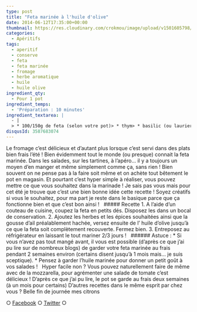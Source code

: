 ```yaml
---
type: post
title: "Feta marinée à l'huile d'olive"
date: 2014-06-12T17:35:00+00:00
thumbnail: https://res.cloudinary.com/crokmou/image/upload/v1501605798/feta-marin--e-aperitif-73x110_oqncno.jpg
categories: 
  - Apéritifs
tags: 
  - aperitif
  - conserve
  - feta
  - feta marinée
  - fromage
  - herbe aromatique
  - huile
  - huile olive
ingredient_qty: 
  - Pour 1 pot
ingredient_temps: 
  - 'Préparation : 10 minutes'
ingredient_textarea: |
  - |
  > * 100/150g de feta (selon votre pot)> * thym> * basilic (ou laurier ou autre)> * 1 gousse d'ail> * poivre rose> * poivre noir> * huile d'olive vierge extra
disqusId: 3587683074
---
```


Le fromage c’est délicieux et d’autant plus lorsque c’est servi dans des plats bien frais l’été ! Bien évidemment tout le monde (ou presque) connait la feta marinée. Dans les salades, sur les tartines, à l’apéro… il y a toujours un moyen d’en manger et même simplement comme ça, sans rien ! Bien souvent on ne pense pas à la faire soit même et on achète tout bêtement le pot en magasin. Et pourtant c’est hyper simple à réaliser, vous pouvez mettre ce que vous souhaitez dans la marinade ! Je sais pas vous mais pour cet été je trouve que c’est une bien bonne idée cette recette ! Soyez créatifs si vous le souhaitez, pour ma part je reste dans le basique parce que ça fonctionne bien et que c’est bon ainsi !   ##### Recette 1\. A l’aide d’un couteau de cuisine, coupez la feta en petits dés. Disposez les dans un bocal de conservation. 2\. Ajoutez les herbes et les épices souhaitées ainsi que la gousse d’ail préalablement hachée, versez ensuite de l’ huile d’olive jusqu’à ce que la feta soit complètement recouverte. Fermez bien. 3\. Entreposez au réfrigérateur en laissant le tout mariner 2/3 jours !   ###### Astuce : * Si vous n’avez pas tout mangé avant, il vous est possible (d’après ce que j’ai pu lire sur de nombreux blogs) de garder votre feta marinée au frais pendant 2 semaines environ (certains disent jusqu’à 1 mois mais… je suis sceptique). * Pensez à garder l’huile marinée pour donner un petit goût à vos salades !   Hyper facile non ? Vous pouvez naturellement faire de même avec de la mozzarella, pour agrémenter une salade de tomate c’est délicieux ! D’après ce que j’ai pu lire, le pot se garde au frais deux semaines (à un mois pour certains) D’autres recettes dans le même esprit par chez vous ? Belle fin de journée mes citrons  

○ [Facebook](https://www.facebook.com/crokmou.blog) ○ [Twitter](https://twitter.com/Crokmou) ○